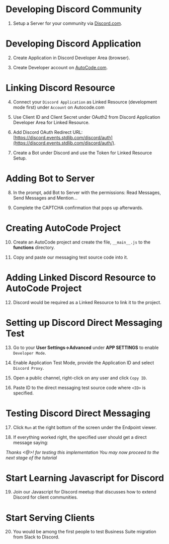 # Developing Discord Community

1. Setup a Server for your community via [Discord.com](https://www.discord.com).

# Developing Discord Application

2. Create Application in Discord Developer Area (browser).

3. Create Developer account on [AutoCode.com](https://www.autocode.com).

# Linking Discord Resource

4. Connect your `Discord Application` as Linked Resource (development mode first) under `Account` on Autocode.com

5. Use Client ID and Client Secret under OAuth2 from Discord Application Developer Area for Linked Resource.

6. Add Discord OAuth Redirect URL: [https://discord.events.stdlib.com/discord/auth](https://discord.events.stdlib.com/discord/auth/).

7. Create a Bot under Discord and use the Token for Linked Resource Setup.

# Adding Bot to Server

8. In the prompt, add Bot to Server with the permissions: Read Messages, Send Messages and Mention...

9. Complete the CAPTCHA confirmation that pops up afterwards.

# Creating AutoCode Project

10. Create an AutoCode project and create the file, `__main__.js` to the **functions** directory.

11. Copy and paste our messaging test source code into it.

# Adding Linked Discord Resource to AutoCode Project

12. Discord would be required as a Linked Resource to link it to the project.

# Setting up Discord Direct Messaging Test

13. Go to your **User Settings->Advanced** under **APP SETTINGS** to enable `Developer Mode`.

14. Enable Application Test Mode, provide the Application ID and select `Discord Proxy`.

15. Open a public channel, right-click on any user and click `Copy ID`.

16. Paste ID to the direct messaging test source code where `<ID>` is specified.

# Testing Discord Direct Messaging

17. Click `Run` at the right bottom of the screen under the Endpoint viewer.

18. If everything worked right, the specified user should get a direct message saying:

_Thanks <@<ID>>! for testing this implementation_
_You may now proceed to the next stage of the tutorial_

# Start Learning Javascript for Discord

19. Join our Javascript for Discord meetup that discusses how to extend Discord for client communities.

# Start Serving Clients

20. You would be among the first people to test Business Suite migration from Slack to Discord.
